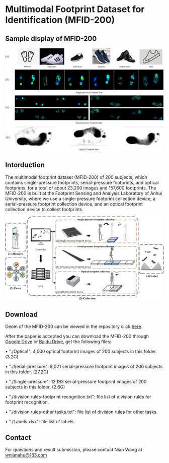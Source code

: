# Multimodal Footprint Dataset for Identification (MFID-200)

## Sample display of MFID-200
![Sample display of MFID-200](images/MFID-200.png)

## Intorduction
The multimodal footprint dataset (MFID-200) of 200 subjects, which contains single-pressure footprints, serial-pressure footprints, and optical footprints, for a total of about 23,200 images and 157,600 footprints. The MFID-200 is built at the Footprint Sensing and Analysis Laboratory of Anhui University, where we use a single-pressure footprint collection device, a serial-pressure footprint collection device, and an optical footprint collection device to collect footprints.

![Collection](images/fig.png)

## Download
Deom of the MFID-200 can be viewed in the repository click [here](https://github.com/MFIDteam/MFID-200/tree/main/demo).

After the paper is accepted you can download the MFID-200 through [Google Drive]() or [Baidu Drive](https://pan.baidu.com), get the following files:

• "./Optical": 4,000 optical footprint images of 200 subjects in this folder. (3.2G)

• "./Serial-pressure": 8,021 serial-pressure footprint images of 200 subjects in this folder. (27.2G)

• "./Single-pressure": 12,193 serial-pressure footprint images of 200 subjects in this folder. (2.6G)

• "./division rules-footprint recognition.txt": file list of division rules for footprint recognition.

• "./division rules-other tasks.txt": file list of division rules for other tasks.

• "./Labels.xlsx": file list of labels.

## Contact
For questions and result submission, please contact Nian Wang at wnianahu@163.com
    
